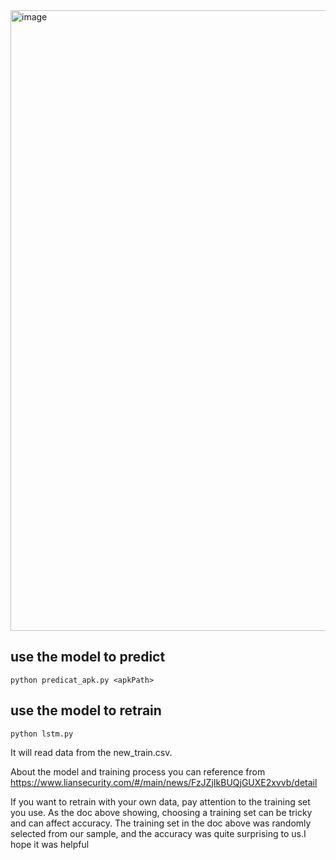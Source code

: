 <img width="993" alt="image" src="https://github.com/liansecurityOS/apk-obfucation-detection/assets/5053289/3d07e02d-67af-45d3-b266-dd62e3b6b2b3">


## use the model to predict
```python predicat_apk.py <apkPath>```
## use the model to retrain
```python lstm.py```

It will read data from the new_train.csv.

About the model and training process you can reference from https://www.liansecurity.com/#/main/news/FzJZjIkBUQjGUXE2xvvb/detail

If you want to retrain with your own data, pay attention to the training set you use. As the doc above showing, choosing a training set can be tricky and can affect accuracy.
The training set in the doc above was randomly selected from our sample, and the accuracy was quite surprising to us.I hope it was helpful
